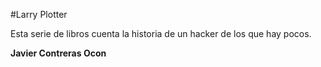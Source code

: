 #Larry Plotter

Esta serie de libros cuenta la historia de un hacker de los que hay pocos.

**Javier Contreras Ocon** 

